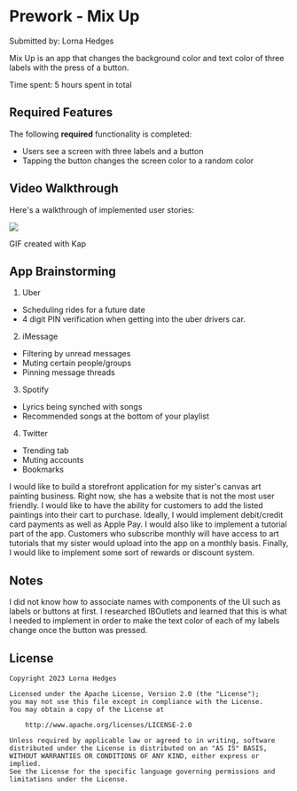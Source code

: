 # Prework - Mix Up

Submitted by: Lorna Hedges

Mix Up is an app that changes the background color and text color of three labels with the press of a button. 

Time spent: 5 hours spent in total

## Required Features

The following **required** functionality is completed:

- Users see a screen with three labels and a button
- Tapping the button changes the screen color to a random color
 
## Video Walkthrough

Here's a walkthrough of implemented user stories:

![](https://https://imgur.com/a/Fv8kPBe.gif)

GIF created with Kap 


## App Brainstorming 

1. Uber
 - Scheduling rides for a future date
 - 4 digit PIN verification when getting into the uber drivers car.

2. iMessage
- Filtering by unread messages
- Muting certain people/groups
- Pinning message threads

3. Spotify
- Lyrics being synched with songs
- Recommended songs at the bottom of your playlist

4. Twitter
- Trending tab
- Muting accounts
- Bookmarks

I would like to build a storefront application for my sister's canvas art painting business. Right now, she has a website that is not the most user friendly. I would like to have the ability for customers to add the listed paintings into their cart to purchase. Ideally, I would implement debit/credit card payments as well as Apple Pay. I would also like to implement a tutorial part of the app. Customers who subscribe monthly will have access to art tutorials that my sister would upload into the app on a monthly basis. Finally, I would like to implement some sort of rewards or discount system.

## Notes

I did not know how to associate names with components of the UI such as labels or buttons at first. I researched IBOutlets and learned that this is what I needed to implement in order to make the text color of each of my labels change once the button was pressed. 


## License

    Copyright 2023 Lorna Hedges

    Licensed under the Apache License, Version 2.0 (the "License");
    you may not use this file except in compliance with the License.
    You may obtain a copy of the License at

        http://www.apache.org/licenses/LICENSE-2.0

    Unless required by applicable law or agreed to in writing, software
    distributed under the License is distributed on an "AS IS" BASIS,
    WITHOUT WARRANTIES OR CONDITIONS OF ANY KIND, either express or implied.
    See the License for the specific language governing permissions and
    limitations under the License.
